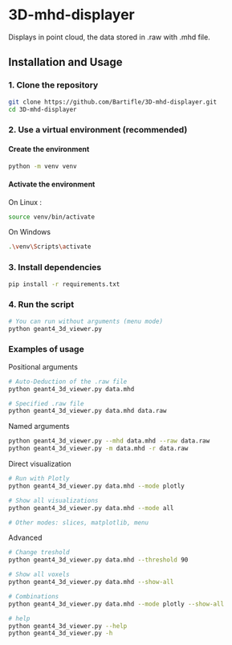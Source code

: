 # 3D-mhd-displayer
Displays in point cloud, the data stored in .raw with .mhd file.

## Installation and Usage

### 1. Clone the repository
```bash
git clone https://github.com/Bartifle/3D-mhd-displayer.git
cd 3D-mhd-displayer
```
### 2. Use a virtual environment (recommended)
#### Create the environment
```bash
python -m venv venv
```
#### Activate the environment
On Linux :
```bash
source venv/bin/activate
```
On Windows
```bash
.\venv\Scripts\activate
```
### 3. Install dependencies
```bash
pip install -r requirements.txt
```

### 4. Run the script
```bash
# You can run without arguments (menu mode)
python geant4_3d_viewer.py
```

### Examples of usage
Positional arguments
```bash
# Auto-Deduction of the .raw file
python geant4_3d_viewer.py data.mhd

# Specified .raw file
python geant4_3d_viewer.py data.mhd data.raw
```
Named arguments
```bash
python geant4_3d_viewer.py --mhd data.mhd --raw data.raw
python geant4_3d_viewer.py -m data.mhd -r data.raw
```
Direct visualization
```bash
# Run with Plotly
python geant4_3d_viewer.py data.mhd --mode plotly

# Show all visualizations
python geant4_3d_viewer.py data.mhd --mode all

# Other modes: slices, matplotlib, menu
```
Advanced
```bash
# Change treshold
python geant4_3d_viewer.py data.mhd --threshold 90

# Show all voxels
python geant4_3d_viewer.py data.mhd --show-all

# Combinations
python geant4_3d_viewer.py data.mhd --mode plotly --show-all

# help
python geant4_3d_viewer.py --help
python geant4_3d_viewer.py -h
```
